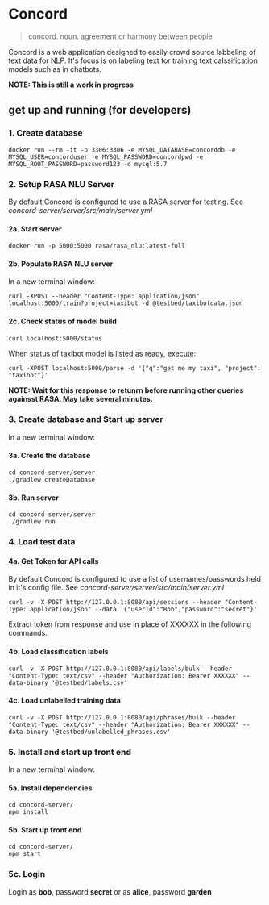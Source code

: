 # Concord

> concord. noun. agreement or harmony between people

Concord is a web application designed to easily crowd source labbeling of text data for NLP. It's focus is on labeling text for training text calssification models such as in chatbots.

 **NOTE: This is still a work in progress**

## get up and running (for developers)

### 1. Create database

```
docker run --rm -it -p 3306:3306 -e MYSQL_DATABASE=concorddb -e MYSQL_USER=concorduser -e MYSQL_PASSWORD=concordpwd -e MYSQL_ROOT_PASSWORD=password123 -d mysql:5.7
```

### 2. Setup  RASA NLU Server

By default Concord is configured to use a RASA server for testing. See *concord-server/server/src/main/server.yml*

#### 2a. Start server
```
docker run -p 5000:5000 rasa/rasa_nlu:latest-full
```

#### 2b. Populate RASA NLU server
In a new terminal window:
```
curl -XPOST --header "Content-Type: application/json" localhost:5000/train?project=taxibot -d @testbed/taxibotdata.json
```

#### 2c. Check status of model build
```
curl localhost:5000/status
```
When status of taxibot model is listed as ready, execute:
```
curl -XPOST localhost:5000/parse -d '{"q":"get me my taxi", "project": "taxibot"}'
```
**NOTE: Wait for this response to retunrn before running other queries againsst RASA. May take several minutes.**

### 3. Create database and Start up server
In a new terminal window:

#### 3a. Create the database
```
cd concord-server/server
./gradlew createDatabase
```

#### 3b. Run server

```
cd concord-server/server
./gradlew run
```

### 4. Load test data

#### 4a. Get Token for API calls
By default Concord is configured to use a list of usernames/passwords held in it's config file. See *concord-server/server/src/main/server.yml*

```
curl -v -X POST http://127.0.0.1:8080/api/sessions --header "Content-Type: application/json" --data '{"userId":"Bob","password":"secret"}'
```
Extract token from response and use in place of XXXXXX in the following commands.

#### 4b. Load classification labels
```
curl -v -X POST http://127.0.0.1:8080/api/labels/bulk --header "Content-Type: text/csv" --header "Authorization: Bearer XXXXXX" --data-binary '@testbed/labels.csv'
```

#### 4c. Load unlabelled training data
```
curl -v -X POST http://127.0.0.1:8080/api/phrases/bulk --header "Content-Type: text/csv" --header "Authorization: Bearer XXXXXX" --data-binary '@testbed/unlabelled_phrases.csv'
```

### 5. Install and start up front end
In a new terminal window:

#### 5a. Install dependencies
```
cd concord-server/
npm install
```

#### 5b. Start up front end
```
cd concord-server/
npm start
```

### 5c. Login
Login as **bob**, password **secret** or as **alice**, password **garden**



